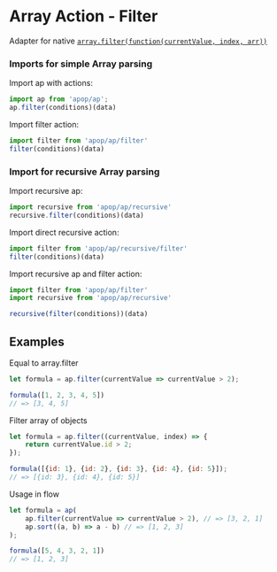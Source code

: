 # Array Action - Filter

Adapter for native [`array.filter(function(currentValue, index, arr))`](https://www.w3schools.com/jsref/jsref_filter.asp)

### Imports for simple Array parsing

Import ap with actions:

```js
import ap from 'apop/ap';
ap.filter(conditions)(data)
```

Import filter action:

```js
import filter from 'apop/ap/filter'
filter(conditions)(data)
```

### Import for recursive Array parsing

Import recursive ap:

```js
import recursive from 'apop/ap/recursive'
recursive.filter(conditions)(data)
```

Import direct recursive action:

```js
import filter from 'apop/ap/recursive/filter'
filter(conditions)(data)
```

Import recursive ap and filter action:

```js
import filter from 'apop/ap/filter'
import recursive from 'apop/ap/recursive'

recursive(filter(conditions))(data)
```

## Examples

Equal to array.filter

```js
let formula = ap.filter(currentValue => currentValue > 2);

formula([1, 2, 3, 4, 5])
// => [3, 4, 5]
```

Filter array of objects

```js
let formula = ap.filter((currentValue, index) => {
    return currentValue.id > 2;
});

formula([{id: 1}, {id: 2}, {id: 3}, {id: 4}, {id: 5}]);
// => [{id: 3}, {id: 4}, {id: 5}]
```

Usage in flow

```js
let formula = ap(
    ap.filter(currentValue => currentValue > 2), // => [3, 2, 1]
    ap.sort((a, b) => a - b) // => [1, 2, 3]
);

formula([5, 4, 3, 2, 1])
// => [1, 2, 3]
```




